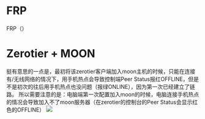 # FRP
FRP（）

# Zerotier + MOON

挺有意思的一点是，最初将该zerotier客户端加入moon主机的时候，只能在连接有/无线网络的情况下，用手机热点会导致控制端Peer Status报红OFFLINE，但是不是初次的往后用手机热点也没问题（报绿ONLINE），因为第一次已经建立了链路。
所以需要注意的是：电脑端第一次配置加入moon的时候，电脑连接手机热点的情况会导致加入不了moon服务器（在zerotier的控制台的Peer Status会显示红色的OFFLINE）
![](https://zjpimage.oss-cn-qingdao.aliyuncs.com/zerotier%20peer%20status.png)

